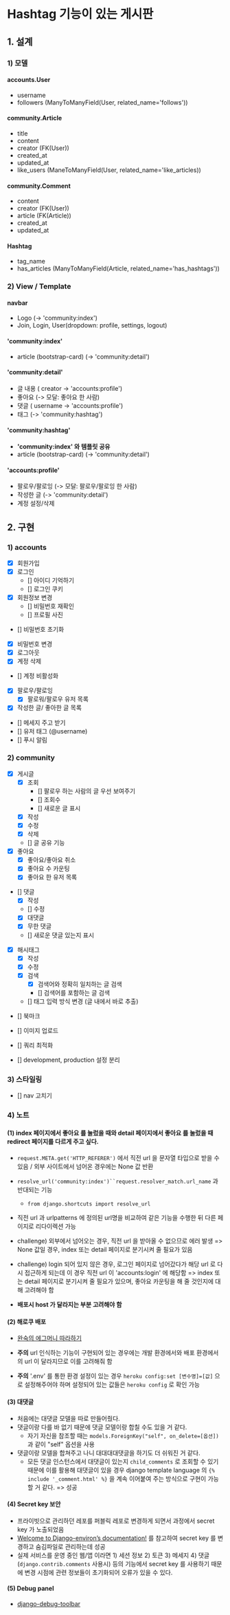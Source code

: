 # Hashtag 기능이 있는 게시판

## 1. 설계

### 1) 모델

#### accounts.User

- username
- followers (ManyToManyField(User, related_name='follows'))

#### community.Article

- title
- content
- creator (FK(User))
- created_at
- updated_at
- like_users (ManeToManyField(User, related_name='like_articles))

#### community.Comment

- content
- creator (FK(User))
- article (FK(Article))
- created_at
- updated_at

#### Hashtag

- tag_name
- has_articles (ManyToManyField(Article, related_name='has_hashtags'))

### 2) View / Template

#### navbar

- Logo (-> 'community:index')
- Join, Login, User(dropdown: profile, settings, logout)

#### 'community:index'

- article (bootstrap-card) (-> 'community:detail')

#### 'community:detail'

- 글 내용 ( creator -> 'accounts:profile')
- 좋아요 (-> 모달: 좋아요 한 사람)
- 댓글 ( username -> 'accounts:profile')
- 태그 (-> 'community:hashtag')

#### 'community:hashtag'

- **'community:index' 와 템플릿 공유**
- article (bootstrap-card) (-> 'community:detail')

#### 'accounts:profile'

- 팔로우/팔로잉 (-> 모달: 팔로우/팔로잉 한 사람)
- 작성한 글 (-> 'community:detail')
- 계정 설정/삭제

## 2. 구현

### 1) accounts

- [x] 회원가입
- [x] 로그인
  - [] 아이디 기억하기
  - [] 로그인 쿠키
- [x] 회원정보 변경
  - [] 비밀번호 재확인
  - [] 프로필 사진
- [] 비밀번호 초기화
- [x] 비밀번호 변경
- [x] 로그아웃
- [x] 계정 삭제
- [] 계정 비활성화
- [x] 팔로우/팔로잉
  - [x] 팔로워/팔로우 유저 목록
- [x] 작성한 글/ 좋아한 글 목록
- [] 메세지 주고 받기
- [] 유저 태그 (@username)
- [] 푸시 알림

### 2) community

- [x] 게시글
  - [x] 조회
    - [] 팔로우 하는 사람의 글 우선 보여주기
    - [] 조회수
    - [] 새로운 글 표시
  - [x] 작성
  - [x] 수정
  - [x] 삭제
  - [] 글 공유 기능
- [x] 좋아요
  - [x] 좋아요/좋아요 취소
  - [x] 좋아요 수 카운팅
  - [x] 좋아요 한 유저 목록
- [] 댓글
  - [x] 작성
  - [] 수정
  - [x] 대댓글
  - [x] 무한 댓글
  - [] 새로운 댓글 있는지 표시
- [x] 해시태그
  - [x] 작성
  - [x] 수정
  - [x] 검색
    - [x] 검색어와 정확히 일치하는 글 검색
    - [] 검색어를 포함하는 글 검색
  - [] 태그 입력 방식 변경 (글 내에서 바로 추출)
- [] 북마크
- [] 이미지 업로드
- [] 쿼리 최적화

- [] development, production 설정 분리

### 3) 스타일링

- [] nav 고치기

### 4) 노트

#### (1) index 페이지에서 좋아요 를 눌렀을 때와 detail 페이지에서 좋아요 를 눌렀을 때 redirect 페이지를 다르게 주고 싶다.

- `request.META.get('HTTP_REFERER')` 에서 직전 url 을 문자열 타입으로 받을 수 있음 / 외부 사이트에서 넘어온 경우에는 None 값 반환
- ` resolve_url('community:index')``request.resolver_match.url_name ` 과 반대되는 기능

  - `from django.shortcuts import resolve_url`

- 직전 url 과 urlpatterns 에 정의된 url명을 비교하여 같은 기능을 수행한 뒤 다른 페이지로 리다이렉션 가능

- challenge) 외부에서 넘어오는 경우, 직전 url 을 받아올 수 없으므로 에러 발생 => None 값일 경우, index 또는 detail 페이지로 분기시켜 줄 필요가 있음

- challenge) login 되어 있지 않은 경우, 로그인 페이지로 넘어갔다가 해당 url 로 다시 접근하게 되는데 이 경우 직전 url 이 'accounts:login' 에 해당함 => index 또는 detail 페이지로 분기시켜 줄 필요가 있으며, 좋아요 카운팅을 해 줄 것인지에 대해 고려해야 함

- **배포시 host 가 달라지는 부분 고려해야 함**

#### (2) 해로쿠 배포

- [완숙의 에그머니 따라하기](https://egg-money.tistory.com/115)

- **주의** url 인식하는 기능이 구현되어 있는 경우에는 개발 환경에서와 배포 환경에서의 url 이 달라지므로 이를 고려해줘 함
- **주의** '.env' 를 통한 환경 설정이 있는 경우 `heroku config:set [변수명]=[값]` 으로 설정해주어야 하며 설정되어 있는 값들은 `heroku config` 로 확인 가능

#### (3) 대댓글

- 처음에는 대댓글 모델을 따로 만들어줬다.
- 댓글이랑 다를 바 없기 때문에 댓글 모델이랑 합칠 수도 있을 거 같다.
  - 자기 자신을 참조할 때는 `models.ForeignKey("self", on_delete=[옵션])` 과 같이 "self" 옵션을 사용
- 댓글이랑 모델을 합쳐주고 나니 대대대대댓글을 하기도 더 쉬워진 거 같다.
  - 모든 댓글 인스턴스에서 대댓글이 있는지 `child_comments` 로 조회할 수 있기 때문에 이를 활용해 대댓글이 있을 경우 django template language 의 `{% include '_comment.html' %}` 을 계속 이어붙여 주는 방식으로 구현이 가능할 거 같다. => 성공

#### (4) Secret key 보안

- 프라이빗으로 관리하던 레포를 퍼블릭 레포로 변경하게 되면서 과정에서 secret key 가 노출되었음
- [Welcome to Django-environ’s documentation!](https://django-environ.readthedocs.io/en/latest/) 를 참고하여 secret key 를 변경하고 숨김파일로 관리하는데 성공
- 실제 서비스를 운영 중인 웹/앱 이라면 1) 세션 정보 2) 토큰 3) 메세지 4) 댓글 (`django.contrib.comments` 사용시) 등의 기능에서 secret key 를 사용하기 때문에 변경 시점에 관련 정보들이 초기화되어 오류가 있을 수 있다.

#### (5) Debug panel

- [django-debug-toolbar](https://django-debug-toolbar.readthedocs.io/en/latest/installation.html)

